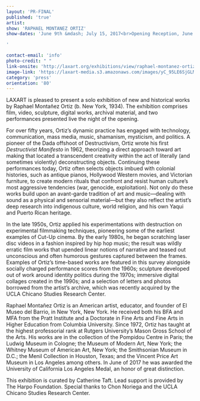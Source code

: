```yaml
---
layout: 'PR-FINAL'
published: 'true'
artist:
show: 'RAPHAEL MONTANEZ ORTIZ'
show-dates: 'June 9th &mdash; July 15, 2017<br>Opening Reception, June 9th 6&mdash;9pm<br>At 7pm, Ortiz will perform his <i>Ritual Piano Destruction Concert</i> and <i>Humpty Dumpty Performance</i>

'

contact-email: 'info'
photo-credit: " "
link-onsite: 'http://laxart.org/exhibitions/view/raphael-montanez-ortiz/'
image-link: 'https://laxart-media.s3.amazonaws.com/images/yC_95LE6SjGLMMfF_LNwHg.jpeg'
category: 'press'
orientation: '80'
---
```

LAXART is pleased to present a solo exhibition of new and historical works by Raphael Montañez Ortiz (b. New York, 1934). The exhibition comprises film, video, sculpture, digital works, archival material, and two performances presented live the night of the opening.

For over fifty years, Ortiz’s dynamic practice has engaged with technology, communication, mass media, music, shamanism, mysticism, and politics.  A pioneer of the Dada offshoot of Destructivism, Ortiz wrote his first *Destructivist Manifesto* in 1962, theorizing a direct approach toward art making that located a transcendent creativity within the act of literally (and sometimes violently) deconstructing objects. Continuing these performances today, Ortiz often selects objects imbued with colonial histories, such as antique pianos, Hollywood Western movies, and Victorian furniture, to create modern rituals that confront and resist human culture’s most aggressive tendencies (war, genocide, exploitation). Not only do these works build upon an avant-garde tradition of art and music—dealing with sound as a physical and sensorial material—but they also reflect the artist’s deep research into indigenous culture, world religion, and his own Yaqui and Puerto Rican heritage.

In the late 1950s, Ortiz applied his experimentations with destruction on experimental filmmaking techniques, pioneering some of the earliest examples of Cut-Up cinema. By the early 1980s, he began scratching laser disc videos in a fashion inspired by hip hop music; the result was wildly erratic film works that upended linear notions of narrative and teased out unconscious and often humorous gestures captured between the frames. Examples of Ortiz’s time-based works are featured in this survey alongside socially charged performance scores from the 1960s; sculpture developed out of work around identity politics during the 1970s; immersive digital collages created in the 1990s; and a selection of letters and photos borrowed from the artist’s archive, which was recently acquired by the UCLA Chicano Studies Research Center.

Raphael Montañez Ortiz is an American artist, educator, and founder of El Museo del Barrio, in New York, New York. He received both his BFA and MFA from the Pratt Institute and a Doctorate in Fine Arts and Fine Arts in Higher Education from Columbia University.  Since 1972, Ortiz has taught at the highest professorial rank at Rutgers University’s Mason Gross School of the Arts. His works are in the collection of the Pompidou Centre in Paris; the Ludwig Museum in Cologne; the Museum of Modern Art, New York; the Whitney Museum of American Art, New York; the Smithsonian Museum in D.C.; the Menil Collection in Houston, Texas; and the Vincent Price Art Museum in Los Angeles among others. In June of 2017 he was awarded the University of California Los Angeles Medal, an honor of great distinction.

This exhibition is curated by Catherine Taft.
Lead support is provided by The Harpo Foundation.
Special thanks to Chon Noriega and the UCLA Chicano Studies Research Center.
